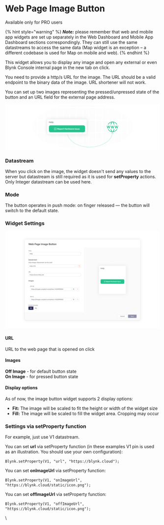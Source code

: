 # Web Page Image Button

Available only for PRO users

{% hint style="warning" %}
_**Note:**_ please remember that web and mobile app widgets are set up separately in the Web Dashboard and Mobile App Dashboard sections correspondingly. They can still use the same datastreams to access the same data (Map widget is an exception – a different codebase is used for Map on mobile and web).
{% endhint %}

This widget allows you to display any image and open any external or even Blynk Console internal page in the new tab on click.&#x20;

You need to provide a http/s URL for the image. The URL should be a valid endpoint to the binary data of the image. URL shortener will not work.

You can set up two images representing the pressed/unpressed state of the button and an URL field for the external page address.

![](../../.gitbook/assets/web-page-image-button-widget-newsletter.png)

### Datastream

When you click on the image, the widget doesn't send any values to the server but datastream is still required as it is used for **setProperty** actions. Only Integer datastream can be used here.&#x20;

### Mode

The button operates in push mode: on finger released — the button will switch to the default state.

### Widget Settings

![](../../.gitbook/assets/web-page-image-button-widget-settings-documentation.png)

#### **URL**

URL to the web page that is opened on click

#### **Images**

**Off Image** - for default button state\
**On Image** - for pressed button state

#### Display options

As of now, the image button widget supports 2 display options:

* **Fit:** The image will be scaled to fit the height or width of the widget size
* **Fill:** The image will be scaled to fill the widget area. Cropping may occur

### Settings via setProperty function

For example, just use V1 datastream.

You can set **url** via setProperty function (in these examples V1 pin is used as an illustration. You should use your own configuration):

```
Blynk.setProperty(V1, "url", "https://blynk.cloud");
```

You can set **onImageUrl** via setProperty function:

```
Blynk.setProperty(V1, "onImageUrl", "https://blynk.cloud/static/icon.png");
```

You can set **offImageUrl** via setProperty function:

```
Blynk.setProperty(V1, "offImageUrl", "https://blynk.cloud/static/icon.png");
```

\
